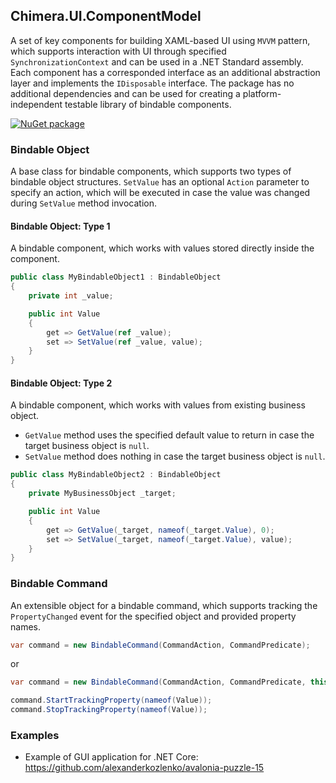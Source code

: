 ## Chimera.UI.ComponentModel

A set of key components for building XAML-based UI using `MVVM` pattern, which supports interaction with UI through specified `SynchronizationContext` and can be used in a .NET Standard assembly. Each component has a corresponded interface as an additional abstraction layer and implements the `IDisposable` interface. The package has no additional dependencies and can be used for creating a platform-independent testable library of bindable components.

[![NuGet package](https://img.shields.io/nuget/v/Chimera.UI.ComponentModel.svg?style=flat-square)](https://www.nuget.org/packages/Chimera.UI.ComponentModel)

### Bindable Object

A base class for bindable components, which supports two types of bindable object structures. `SetValue` has an optional `Action` parameter to specify an action, which will be executed in case the value was changed during `SetValue` method invocation.

#### Bindable Object: Type 1

A bindable component, which works with values stored directly inside the component.

```cs
public class MyBindableObject1 : BindableObject
{
    private int _value;

    public int Value
    {
        get => GetValue(ref _value);
        set => SetValue(ref _value, value);
    }
}
```

#### Bindable Object: Type 2

A bindable component, which works with values from existing business object.

- `GetValue` method uses the specified default value to return in case the target business object is `null`.
- `SetValue` method does nothing in case the target business object is `null`.

```cs
public class MyBindableObject2 : BindableObject
{
    private MyBusinessObject _target;

    public int Value
    {
        get => GetValue(_target, nameof(_target.Value), 0);
        set => SetValue(_target, nameof(_target.Value), value);
    }
}
```

### Bindable Command

An extensible object for a bindable command, which supports tracking the `PropertyChanged` event for the specified object and provided property names.

```cs
var command = new BindableCommand(CommandAction, CommandPredicate);
```
or
```cs
var command = new BindableCommand(CommandAction, CommandPredicate, this);

command.StartTrackingProperty(nameof(Value));
command.StopTrackingProperty(nameof(Value));
```

### Examples

- Example of GUI application for .NET Core: https://github.com/alexanderkozlenko/avalonia-puzzle-15